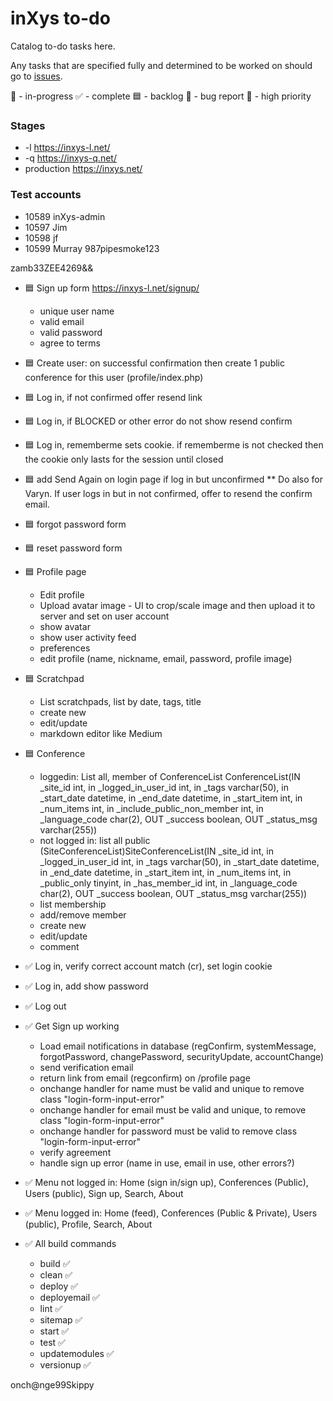 # inXys to-do

Catalog to-do tasks here.

Any tasks that are specified fully and determined to be worked on should go to [issues](https://github.com/VarynInc/inxys/issues).

🏓 - in-progress
✅ - complete
🟦 - backlog
🐛 - bug report
🔴 - high priority

### Stages

- -l https://inxys-l.net/
- -q https://inxys-q.net/
- production https://inxys.net/

### Test accounts

- 10589 inXys-admin
- 10597 Jim
- 10598 jf
- 10599 Murray 987pipesmoke123

zamb33ZEE4269&&

- 🟦 Sign up form https://inxys-l.net/signup/
    - unique user name
    - valid email
    - valid password
    - agree to terms
- 🟦 Create user: on successful confirmation then create 1 public conference for this user (profile/index.php)
- 🟦 Log in, if not confirmed offer resend link
- 🟦 Log in, if BLOCKED or other error do not show resend confirm
- 🟦 Log in, rememberme sets cookie. if rememberme is not checked then the cookie only lasts for the session until closed
- 🟦 add Send Again on login page if log in but unconfirmed ** Do also for Varyn. If user logs in but in not confirmed, offer to resend the confirm email.
- 🟦 forgot password form
- 🟦 reset password form
- 🟦 Profile page
    - Edit profile
    - Upload avatar image - UI to crop/scale image and then upload it to server and set on user account
    - show avatar
    - show user activity feed
    - preferences
    - edit profile (name, nickname, email, password, profile image)
- 🟦 Scratchpad
    - List scratchpads, list by date, tags, title
    - create new
    - edit/update
    - markdown editor like Medium
- 🟦 Conference
    - loggedin: List all, member of ConferenceList ConferenceList(IN _site_id int, in _logged_in_user_id int, in _tags varchar(50), in _start_date datetime, in _end_date datetime, in _start_item int, in _num_items int, in _include_public_non_member int, in _language_code char(2), OUT _success boolean, OUT _status_msg varchar(255))
    - not logged in: list all public (SiteConferenceList)SiteConferenceList(IN _site_id int, in _logged_in_user_id int, in _tags varchar(50), in _start_date datetime, in _end_date datetime, in _start_item int, in _num_items int, in _public_only tinyint, in _has_member_id int, in _language_code char(2), OUT _success boolean, OUT _status_msg varchar(255))
    - list membership
    - add/remove member
    - create new
    - edit/update
    - comment

- ✅ Log in, verify correct account match (cr), set login cookie
- ✅ Log in, add show password
- ✅ Log out
- ✅ Get Sign up working
    - Load email notifications in database (regConfirm, systemMessage, forgotPassword, changePassword, securityUpdate, accountChange)
    - send verification email
    - return link from email (regconfirm) on /profile page
    - onchange handler for name must be valid and unique to remove class "login-form-input-error"
    - onchange handler for email must be valid and unique, to remove class "login-form-input-error"
    - onchange handler for password must be valid to remove class "login-form-input-error"
    - verify agreement
    - handle sign up error (name in use, email in use, other errors?)
- ✅ Menu not logged in: Home (sign in/sign up), Conferences (Public), Users (public), Sign up, Search, About
- ✅ Menu logged in: Home (feed), Conferences (Public & Private), Users (public), Profile, Search, About
- ✅ All build commands
  - build ✅
  - clean ✅
  - deploy ✅
  - deployemail ✅
  - lint ✅
  - sitemap ✅
  - start ✅
  - test ✅
  - updatemodules ✅
  - versionup ✅


onch@nge99Skippy
